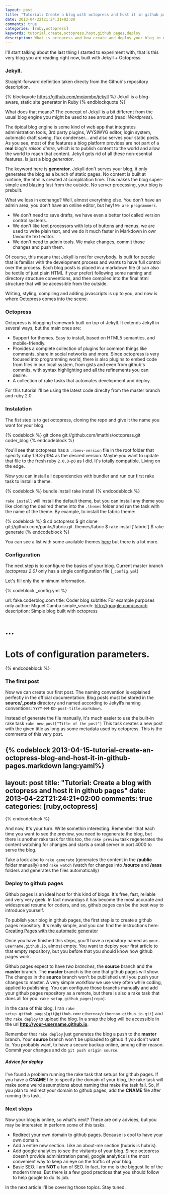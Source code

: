 ```yaml
---
layout: post
title: "Tutorial: Create a blog with octopress and host it in github pages"
date: 2013-04-22T21:24:21+02:00
comments: true
categories: [ruby,octopress]
keywords: tutorial,create,octopress,host,github pages,deploy
description: What is octopress and how create and deploy your blog in github pages
---
```


I'll start talking about the last thing I started to experiment with, that is this very blog you are
reading right now, built with Jekyll + Octopress.

<!--more-->

### Jekyll.
Straight-forward definition taken directy from the Github's repository description.

{% blockquote https://github.com/mojombo/jekyll %}
Jekyll is a blog-aware, static site generator in Ruby
{% endblockquote %}

What does that means? The concept of Jekyll is a bit different from the usual blog engine you might
be used to see arround (read: _Wordpress_).

The tipical blog engine is some kind of web app that integrates administration tools, 3rd party plugins,
WYSIWYG editor, login system, automatic draft saving, flux condenser... and also serves your static posts.
As you see, most of the features a blog platform provides are not part of a **real** blog's _raison d'etre_,
which is to publish content to the world and allow the world to reach that content. Jekyll gets rid of all
these non-esential features. Is just a blog *generator*.

The keyword here is **generator**. Jekyll don't serves your blog, it only generates the blog as a bunch of static
pages. No content is built at runtime, the html is created at complilation time. This makes the blog
super-simple and blazing fast from the outside. No server processing, your blog is prebuilt.

What we loss in exchange? Well, almost everything else. You don't have an admin area, you don't have
an online editor, but hey! `We are programmers`.

* We don't need to save drafts, we have even a better tool called version control systems.
* We don't like text processors with lots of buttons and menus, we are used to write plain text, and we do it much faster in Markdown in owr favourite text editor.
* We don't need to admin tools. We make changes, commit those changes and push them.

Of course, this means that Jekyll is not for everybody. Is built for people that is familiar with the
development process and wants to have full control over the process. Each blog posts is placed in a
markdown file (it can also be textile of just plain HTML if your prefer) following some naming and
directory structure conventions, and then compiled into the final html structure that will be accessible
from the outside.

Writing, styling, compiling and adding javascripts is up to you, and now is where Octopress comes into
the scene.

### Octopress

Octopress is blogging framework built on top of Jekyll.
It extends Jekyll in several ways, but the main ones are:

* Support for themes. Easy to install, based on HTML5 semantics, and mobile-friendly.
* Provides a complete collection of plugins for common things like comments, share in social networks
  and more. Since octopress is very focused into programming world, there is also plugins to embed code
  from files in our local system, from gists and even from github's commits, with syntax highlighting
  and all the refinements you can desire.
* A collection of rake tasks that automates development and deploy.

For this tutorial I'll be using the latest code direclty from the master branch and ruby 2.0.

### Instalation

The fist step is to get octopress, cloning the repo and give it the name you want for your blog.

{% codeblock %}
git clone git://github.com/imathis/octopress.git coder_blog
{% endcodeblock %}

You'll see that octopress has a `.rbenv-version` file in the root folder that specify ruby 1.9.3-p194 as the desired version.
Maybe you want to update that file to the fresh ruby `2.0.0-p0` as I did. It's totally compatible. Living on the edge.

Now you can install all dependencies with bundler and run our first rake task to install a theme.

{% codeblock %}
bundle install
rake install
{% endcodeblock %}

`rake install` will install the default theme, but you can install any theme you like cloning the desired
theme into the `.themes` folder and run the task with the name of the theme. By example, to install the fabric theme:

{% codeblock %}
$ cd octopress
$ git clone git://github.com/panks/fabric.git .themes/fabric
$ rake install['fabric']
$ rake generate
{% endcodeblock %}

You can see a list with some available themes [here](https://github.com/imathis/octopress/wiki/3rd-Party-Octopress-Themes) but there is a lot more.

### Configuration

The next step is to configure the basics of your blog.
Current master branch _(octopress 2.0)_ only has a single configuration file (`_config.yml`)

Let's fill only the minimum information.

{% codeblock _config.yml %}

url: fake.coderblog.com
title: Coder blog
subtitle: For example purposes only
author: Miguel Camba
simple_search: http://google.com/search
description: Simple blog built with octopress

# ...
# Lots of configuration parameters.
{% endcodeblock %}

### The first post

Now we can create our first post. The naming convention is explained perfectly in the official documentation:
Blog posts must be stored in the **source/_posts** directory and named according to Jekyll’s naming conventions: `YYYY-MM-DD-post-title.markdown`.

Instead of generate the file manually, it's much easier to use the built-in rake task `rake new_post["Title of the post"]`
This task creates a new post with the given title as long as some metadata used by octopress. This is the comments
of this very post.

{% codeblock 2013-04-15-tutorial-create-an-octopress-blog-and-host-it-in-github-pages.markdown lang:yaml%}
---
layout: post
title: "Tutorial: Create a blog with octopress and host it in github pages"
date: 2013-04-22T21:24:21+02:00
comments: true
categories: [ruby,octopress]
---
{% endcodeblock %}

And now, It's your turn. Write somethin interesting. Remember that each time you want to see the preview, you need to regenerate the
blog, but there is another rake task for this too, the `rake preview` task regenerates the content watching for changes and
starts a small server in port 4000 to serve the blog.

Take a look also to `rake generate` (generates the content in the **/public** folder manually) and `rake watch`
(watch for changes into **/source** and **/sass** folders and generates the files automatically)

### Deploy to github pages

Github pages is an ideal host for this kind of blogs. It's free, fast, reliable and very very geek. In fact nowardays it has
become the most accurate and widespread resume for coders, and so, github pages can be the best way to introduce yourself.

To publish your blog in github pages, the first step is to create a github pages repository. It's really simple,
and you can find the instructions here: [Creating Pages with the automatic generator](https://help.github.com/articles/creating-pages-with-the-automatic-generator)

Once you have finished this steps, you'll have a repository named as `your-username.github.io`, almost empty. You want to deploy your first article to
that empty repository, but you before that you should know how github pages work.

Github pages expect to have _two branches_, the **source** branch and the **master** branch.
The **master** branch is the one that github pages will show. The changes in the **source** branch won't be published
until you push your changes to master. A very simple workflow we use very often while coding, applied to publishing.
You can configure those branchs manually and add your github pages repository as a remote, but there is also a rake
task that does all for you: `rake setup_github_pages[repo]`.

In the case of this blog, I ran `rake setup_github_pages[git@github.com:cibernox/cibernox.github.io.git]` and the
`rake deploy` to upload the blog. In a snap the blog will be accessible in the url **http://your-username.github.io**.


Remember that `rake deploy` just generates the blog a push to the **master** branch. Your **source** branch won't be
uploaded to github if you don't want to. You probably want, to have a secure backup online, among other reason. Commit your
changes and do `git push origin source`.

##### Advice for deploy
I've found a problem running the rake task that setups for github pages. If you have a **CNAME** file to
specify the domain of your blog, the rake task will make some weird assumptions about naming that make the
task fail. So, if you plan to redirect your domain to github pages, add the **CNAME** file after running this task.


### Next steps

Now your blog is online, so what's next? These are only advices, but you may be interested in perform some of this tasks.

* Redirect your own domain to github pages. Because is cool to have your own domain.
* Add a entire new section. Like an about-me section (hubris is hubris).
* Add google analytics to see the visitants of your blog. Since octopress doesn't provide administration
panel, google analytics is the most convenient way to keep an eye on the traffic of your blog.
* Basic SEO. I am **NOT** a fan of SEO. In fact, for me is the biggest lie of the modern times. But there is a few good practices
that you should follow to help google to do its job.

In the next article I'll be covering those topics. Stay tuned.
